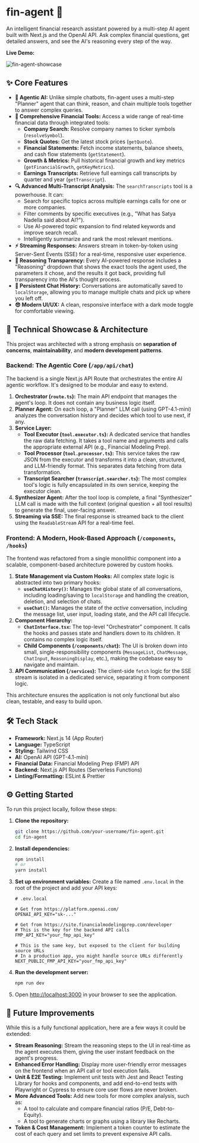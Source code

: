 # fin-agent 🤖

An intelligent financial research assistant powered by a multi-step AI agent built with Next.js and the OpenAI API. Ask complex financial questions, get detailed answers, and see the AI's reasoning every step of the way.

**Live Demo:** 

![fin-agent-showcase](https://user-images.githubusercontent.com/your-username/your-repo/assets/placeholder.gif)

## ✨ Core Features

*   **🧠 Agentic AI:** Unlike simple chatbots, fin-agent uses a multi-step "Planner" agent that can think, reason, and chain multiple tools together to answer complex queries.
*   **🔌 Comprehensive Financial Tools:** Access a wide range of real-time financial data through integrated tools:
    *   **Company Search:** Resolve company names to ticker symbols (`resolveSymbol`).
    *   **Stock Quotes:** Get the latest stock prices (`getQuote`).
    *   **Financial Statements:** Fetch income statements, balance sheets, and cash flow statements (`getStatement`).
    *   **Growth & Metrics:** Pull historical financial growth and key metrics (`getFinancialGrowth`, `getKeyMetrics`).
    *   **Earnings Transcripts:** Retrieve full earnings call transcripts by quarter and year (`getTranscript`).
*   **🔍 Advanced Multi-Transcript Analysis:** The `searchTranscripts` tool is a powerhouse. It can:
    *   Search for specific topics across multiple earnings calls for one or more companies.
    *   Filter comments by specific executives (e.g., "What has Satya Nadella said about AI?").
    *   Use AI-powered topic expansion to find related keywords and improve search recall.
    *   Intelligently summarize and rank the most relevant mentions.
*   **⚡ Streaming Responses:** Answers stream in token-by-token using Server-Sent Events (SSE) for a real-time, responsive user experience.
*   **🔬 Reasoning Transparency:** Every AI-powered response includes a "Reasoning" dropdown that shows the exact tools the agent used, the parameters it chose, and the results it got back, providing full transparency into the AI's thought process.
*   **💾 Persistent Chat History:** Conversations are automatically saved to `localStorage`, allowing you to manage multiple chats and pick up where you left off.
*   **😎 Modern UI/UX:** A clean, responsive interface with a dark mode toggle for comfortable viewing.

## 🚀 Technical Showcase & Architecture

This project was architected with a strong emphasis on **separation of concerns**, **maintainability**, and **modern development patterns**.

### Backend: The Agentic Core (`/app/api/chat`)

The backend is a single Next.js API Route that orchestrates the entire AI agentic workflow. It's designed to be modular and easy to extend.

1.  **Orchestrator (`route.ts`):** The main API endpoint that manages the agent's loop. It does not contain any business logic itself.
2.  **Planner Agent:** On each loop, a "Planner" LLM call (using GPT-4.1-mini) analyzes the conversation history and decides which tool to use next, if any.
3.  **Service Layer:**
    *   **Tool Executor (`tool.executor.ts`):** A dedicated service that handles the raw data fetching. It takes a tool name and arguments and calls the appropriate external API (e.g., Financial Modeling Prep).
    *   **Tool Processor (`tool.processor.ts`):** This service takes the raw JSON from the executor and transforms it into a clean, structured, and LLM-friendly format. This separates data fetching from data transformation.
    *   **Transcript Searcher (`transcript.searcher.ts`):** The most complex tool's logic is fully encapsulated in its own service, keeping the executor clean.
4.  **Synthesizer Agent:** After the tool loop is complete, a final "Synthesizer" LLM call is made with the full context (original question + all tool results) to generate the final, user-facing answer.
5.  **Streaming via SSE:** The final response is streamed back to the client using the `ReadableStream` API for a real-time feel.

### Frontend: A Modern, Hook-Based Approach (`/components`, `/hooks`)

The frontend was refactored from a single monolithic component into a scalable, component-based architecture powered by custom hooks.

1.  **State Management via Custom Hooks:** All complex state logic is abstracted into two primary hooks:
    *   **`useChatHistory()`:** Manages the global state of all conversations, including loading/saving to `localStorage` and handling the creation, deletion, and selection of chats.
    *   **`useChat()`:** Manages the state of the *active* conversation, including the message list, user input, loading state, and the API call lifecycle.
2.  **Component Hierarchy:**
    *   **`ChatInterface.tsx`:** The top-level "Orchestrator" component. It calls the hooks and passes state and handlers down to its children. It contains no complex logic itself.
    *   **Child Components (`/components/chat`):** The UI is broken down into small, single-responsibility components (`MessageList`, `ChatMessage`, `ChatInput`, `ReasoningDisplay`, etc.), making the codebase easy to navigate and maintain.
3.  **API Communication (`/services`):** The client-side `fetch` logic for the SSE stream is isolated in a dedicated service, separating it from component logic.

This architecture ensures the application is not only functional but also clean, testable, and easy to build upon.

## 🛠️ Tech Stack

*   **Framework:** Next.js 14 (App Router)
*   **Language:** TypeScript
*   **Styling:** Tailwind CSS
*   **AI:** OpenAI API (GPT-4.1-mini)
*   **Financial Data:** Financial Modeling Prep (FMP) API
*   **Backend:** Next.js API Routes (Serverless Functions)
*   **Linting/Formatting:** ESLint & Prettier

## ⚙️ Getting Started

To run this project locally, follow these steps:

1.  **Clone the repository:**
    ```bash
    git clone https://github.com/your-username/fin-agent.git
    cd fin-agent
    ```

2.  **Install dependencies:**
    ```bash
    npm install
    # or
    yarn install
    ```

3.  **Set up environment variables:**
    Create a file named `.env.local` in the root of the project and add your API keys:
    ```env
    # .env.local

    # Get from https://platform.openai.com/
    OPENAI_API_KEY="sk-..."

    # Get from https://site.financialmodelingprep.com/developer
    # This is the key for the backend API calls
    FMP_API_KEY="your_fmp_api_key"
    
    # This is the same key, but exposed to the client for building source URLs
    # In a production app, you might handle source URLs differently
    NEXT_PUBLIC_FMP_API_KEY="your_fmp_api_key"
    ```

4.  **Run the development server:**
    ```bash
    npm run dev
    ```

5.  Open [http://localhost:3000](http://localhost:3000) in your browser to see the application.

## 🔮 Future Improvements

While this is a fully functional application, here are a few ways it could be extended:

*   **Stream Reasoning:** Stream the reasoning steps to the UI in real-time as the agent executes them, giving the user instant feedback on the agent's progress.
*   **Enhanced Error Handling:** Display more user-friendly error messages on the frontend when an API call or tool execution fails.
*   **Unit & E2E Testing:** Implement unit tests with Jest and React Testing Library for hooks and components, and add end-to-end tests with Playwright or Cypress to ensure core user flows are never broken.
*   **More Advanced Tools:** Add new tools for more complex analysis, such as:
    *   A tool to calculate and compare financial ratios (P/E, Debt-to-Equity).
    *   A tool to generate charts or graphs using a library like Recharts.
*   **Token & Cost Management:** Implement a token counter to estimate the cost of each query and set limits to prevent expensive API calls.